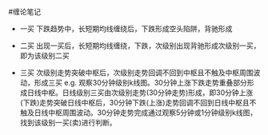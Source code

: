 #缠论笔记

* 一买
下跌趋势中，长短期均线缠绕后，下跌形成空头陷阱，背驰形成

* 二买
出现一买后，长短期均线缠绕，下跌，次级别出现背驰形成次级别一买，即为该级别二买

* 三买
次级别走势突破中枢后，次级别走势回调不回到中枢且不触及中枢周围波动，形成三买
e.g. 观察30分钟级别k线图。30分钟上涨下跌走势重叠部分形成日线中枢。日线级别三买由次级别走势(30分钟走势)形成，即30分钟上涨(下跌)走势突破日线中枢后，30分钟下跌(上涨)走势回调不回到日线中枢且不触及日线中枢周围波动。30分钟走势完成通过观察5分钟或1分钟级别k线图，找到该级别一买(卖)进行判断。

